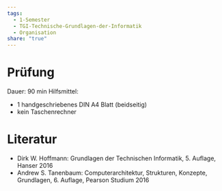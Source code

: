 ```yaml
---
tags:
  - 1-Semester
  - TGI-Technische-Grundlagen-der-Informatik
  - Organisation
share: "true"
---
```


# Prüfung
Dauer: 90 min
Hilfsmittel:
- 1 handgeschriebenes DIN A4 Blatt (beidseitig)
- kein Taschenrechner

# Literatur
- Dirk W. Hoffmann: Grundlagen der Technischen Informatik, 5. Auflage, Hanser 2016
- Andrew S. Tanenbaum: Computerarchitektur, Strukturen, Konzepte, Grundlagen, 6. Auflage, Pearson Studium 2016